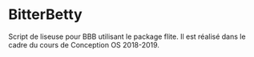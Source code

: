 # BitterBetty

Script de liseuse pour BBB utilisant le package flite. Il est réalisé dans le
cadre du cours de Conception OS 2018-2019.

